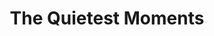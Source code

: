 ---
layout: product
product_id: 2062558101566
id: 2062558101566
title: The Quietest Moments
body_html: >-
  <p>Taken on Grouse Mountain in 2016.</p>

  <p>While on a snowshoe hike up through the Dam Mountain trail, we stopped at a ridge that overlooked this incredible valley and mountain in the distance.</p>

  <p> </p>
vendor: Connell McCarthy
product_type: Posters, Prints, & Visual Artwork
created_at: 2019-03-17T13:30:37-04:00
handle: the-quietest-moments
updated_at: 2024-09-11T23:25:22-04:00
published_at: 2018-08-22T19:38:24-04:00
template_suffix: ""
published_scope: global
tags: Batch 03, mountain, mountains, Print, snow, winter
status: active
admin_graphql_api_id: gid://shopify/Product/2062558101566
variants:
  - product_id: 2062558101566
    id: 39577243320382
    title: 8x10” / Full Colour
    price: "35.00"
    position: 1
    inventory_policy: continue
    compare_at_price: null
    option1: 8x10”
    option2: Full Colour
    option3: null
    created_at: 2021-09-01T15:28:47-04:00
    updated_at: 2023-10-27T20:29:38-04:00
    taxable: true
    barcode: ""
    fulfillment_service: manual
    grams: 208
    inventory_management: shopify
    requires_shipping: true
    sku: CM-PP-B3-08-XXS-FC
    weight: 0.208
    weight_unit: kg
    inventory_item_id: 41671683997758
    inventory_quantity: 100
    old_inventory_quantity: 100
    admin_graphql_api_id: gid://shopify/ProductVariant/39577243320382
    image_id: 6301832347710
  - product_id: 2062558101566
    id: 39577243353150
    title: 8x10” / Black & White
    price: "35.00"
    position: 2
    inventory_policy: continue
    compare_at_price: null
    option1: 8x10”
    option2: Black & White
    option3: null
    created_at: 2021-09-01T15:28:47-04:00
    updated_at: 2023-10-27T20:29:38-04:00
    taxable: true
    barcode: ""
    fulfillment_service: manual
    grams: 208
    inventory_management: shopify
    requires_shipping: true
    sku: CM-PP-B3-08-XXS-BW
    weight: 0.208
    weight_unit: kg
    inventory_item_id: 41671684030526
    inventory_quantity: 100
    old_inventory_quantity: 100
    admin_graphql_api_id: gid://shopify/ProductVariant/39577243353150
    image_id: 6301832282174
  - product_id: 2062558101566
    id: 39577243385918
    title: 8.5x11” / Full Colour
    price: "35.00"
    position: 3
    inventory_policy: continue
    compare_at_price: null
    option1: 8.5x11”
    option2: Full Colour
    option3: null
    created_at: 2021-09-01T15:28:47-04:00
    updated_at: 2023-10-27T20:29:38-04:00
    taxable: true
    barcode: ""
    fulfillment_service: manual
    grams: 208
    inventory_management: shopify
    requires_shipping: true
    sku: CM-PP-B3-08-XS-FC
    weight: 0.208
    weight_unit: kg
    inventory_item_id: 41671684063294
    inventory_quantity: 100
    old_inventory_quantity: 100
    admin_graphql_api_id: gid://shopify/ProductVariant/39577243385918
    image_id: 6301832347710
  - product_id: 2062558101566
    id: 39577243418686
    title: 8.5x11” / Black & White
    price: "35.00"
    position: 4
    inventory_policy: continue
    compare_at_price: null
    option1: 8.5x11”
    option2: Black & White
    option3: null
    created_at: 2021-09-01T15:28:47-04:00
    updated_at: 2023-10-27T20:29:38-04:00
    taxable: true
    barcode: ""
    fulfillment_service: manual
    grams: 208
    inventory_management: shopify
    requires_shipping: true
    sku: CM-PP-B3-08-XS-BW
    weight: 0.208
    weight_unit: kg
    inventory_item_id: 41671684096062
    inventory_quantity: 100
    old_inventory_quantity: 100
    admin_graphql_api_id: gid://shopify/ProductVariant/39577243418686
    image_id: 6301832282174
  - product_id: 2062558101566
    id: 39577243451454
    title: 13x19” / Full Colour
    price: "40.00"
    position: 5
    inventory_policy: continue
    compare_at_price: null
    option1: 13x19”
    option2: Full Colour
    option3: null
    created_at: 2021-09-01T15:28:47-04:00
    updated_at: 2023-10-27T20:29:38-04:00
    taxable: true
    barcode: ""
    fulfillment_service: manual
    grams: 208
    inventory_management: shopify
    requires_shipping: true
    sku: CM-PP-B3-08-S-FC
    weight: 0.208
    weight_unit: kg
    inventory_item_id: 41671684128830
    inventory_quantity: 100
    old_inventory_quantity: 100
    admin_graphql_api_id: gid://shopify/ProductVariant/39577243451454
    image_id: 6301832347710
  - product_id: 2062558101566
    id: 39577243516990
    title: 13x19” / Black & White
    price: "40.00"
    position: 6
    inventory_policy: continue
    compare_at_price: null
    option1: 13x19”
    option2: Black & White
    option3: null
    created_at: 2021-09-01T15:28:47-04:00
    updated_at: 2023-10-27T20:29:38-04:00
    taxable: true
    barcode: ""
    fulfillment_service: manual
    grams: 208
    inventory_management: shopify
    requires_shipping: true
    sku: CM-PP-B3-08-S-BW
    weight: 0.208
    weight_unit: kg
    inventory_item_id: 41671684161598
    inventory_quantity: 100
    old_inventory_quantity: 100
    admin_graphql_api_id: gid://shopify/ProductVariant/39577243516990
    image_id: 6301832282174
  - product_id: 2062558101566
    id: 39577243582526
    title: 16x20” / Full Colour
    price: "50.00"
    position: 7
    inventory_policy: continue
    compare_at_price: null
    option1: 16x20”
    option2: Full Colour
    option3: null
    created_at: 2021-09-01T15:28:47-04:00
    updated_at: 2023-10-27T20:29:38-04:00
    taxable: true
    barcode: ""
    fulfillment_service: manual
    grams: 208
    inventory_management: shopify
    requires_shipping: true
    sku: CM-PP-B3-08-M-FC
    weight: 0.208
    weight_unit: kg
    inventory_item_id: 41671684194366
    inventory_quantity: 100
    old_inventory_quantity: 100
    admin_graphql_api_id: gid://shopify/ProductVariant/39577243582526
    image_id: 6301832347710
  - product_id: 2062558101566
    id: 39577243648062
    title: 16x20” / Black & White
    price: "50.00"
    position: 8
    inventory_policy: continue
    compare_at_price: null
    option1: 16x20”
    option2: Black & White
    option3: null
    created_at: 2021-09-01T15:28:47-04:00
    updated_at: 2023-10-27T20:29:38-04:00
    taxable: true
    barcode: ""
    fulfillment_service: manual
    grams: 208
    inventory_management: shopify
    requires_shipping: true
    sku: CM-PP-B3-08-M-BW
    weight: 0.208
    weight_unit: kg
    inventory_item_id: 41671684227134
    inventory_quantity: 100
    old_inventory_quantity: 100
    admin_graphql_api_id: gid://shopify/ProductVariant/39577243648062
    image_id: 6301832282174
  - product_id: 2062558101566
    id: 39577243713598
    title: 20x24” / Full Colour
    price: "60.00"
    position: 9
    inventory_policy: continue
    compare_at_price: null
    option1: 20x24”
    option2: Full Colour
    option3: null
    created_at: 2021-09-01T15:28:47-04:00
    updated_at: 2023-10-27T20:29:38-04:00
    taxable: true
    barcode: ""
    fulfillment_service: manual
    grams: 208
    inventory_management: shopify
    requires_shipping: true
    sku: CM-PP-B3-08-L-FC
    weight: 0.208
    weight_unit: kg
    inventory_item_id: 41671684259902
    inventory_quantity: 100
    old_inventory_quantity: 100
    admin_graphql_api_id: gid://shopify/ProductVariant/39577243713598
    image_id: 6301832347710
  - product_id: 2062558101566
    id: 39577243779134
    title: 20x24” / Black & White
    price: "60.00"
    position: 10
    inventory_policy: continue
    compare_at_price: null
    option1: 20x24”
    option2: Black & White
    option3: null
    created_at: 2021-09-01T15:28:47-04:00
    updated_at: 2023-10-27T20:29:38-04:00
    taxable: true
    barcode: ""
    fulfillment_service: manual
    grams: 208
    inventory_management: shopify
    requires_shipping: true
    sku: CM-PP-B3-08-L-BW
    weight: 0.208
    weight_unit: kg
    inventory_item_id: 41671684292670
    inventory_quantity: 100
    old_inventory_quantity: 100
    admin_graphql_api_id: gid://shopify/ProductVariant/39577243779134
    image_id: 6301832282174
  - product_id: 2062558101566
    id: 39577243844670
    title: 20x30” / Full Colour
    price: "70.00"
    position: 11
    inventory_policy: continue
    compare_at_price: null
    option1: 20x30”
    option2: Full Colour
    option3: null
    created_at: 2021-09-01T15:28:47-04:00
    updated_at: 2023-10-27T20:29:38-04:00
    taxable: true
    barcode: ""
    fulfillment_service: manual
    grams: 208
    inventory_management: shopify
    requires_shipping: true
    sku: CM-PP-B3-08-XL-FC
    weight: 0.208
    weight_unit: kg
    inventory_item_id: 41671684325438
    inventory_quantity: 100
    old_inventory_quantity: 100
    admin_graphql_api_id: gid://shopify/ProductVariant/39577243844670
    image_id: 6301832347710
  - product_id: 2062558101566
    id: 39577243877438
    title: 20x30” / Black & White
    price: "70.00"
    position: 12
    inventory_policy: continue
    compare_at_price: null
    option1: 20x30”
    option2: Black & White
    option3: null
    created_at: 2021-09-01T15:28:47-04:00
    updated_at: 2023-10-27T20:29:38-04:00
    taxable: true
    barcode: ""
    fulfillment_service: manual
    grams: 208
    inventory_management: shopify
    requires_shipping: true
    sku: CM-PP-B3-08-XL-BW
    weight: 0.208
    weight_unit: kg
    inventory_item_id: 41671684358206
    inventory_quantity: 100
    old_inventory_quantity: 100
    admin_graphql_api_id: gid://shopify/ProductVariant/39577243877438
    image_id: 6301832282174
  - product_id: 2062558101566
    id: 39577243942974
    title: 24x36” / Full Colour
    price: "90.00"
    position: 13
    inventory_policy: continue
    compare_at_price: null
    option1: 24x36”
    option2: Full Colour
    option3: null
    created_at: 2021-09-01T15:28:47-04:00
    updated_at: 2023-10-27T20:29:38-04:00
    taxable: true
    barcode: ""
    fulfillment_service: manual
    grams: 208
    inventory_management: shopify
    requires_shipping: true
    sku: CM-PP-B3-08-XXL-FC
    weight: 0.208
    weight_unit: kg
    inventory_item_id: 41671684390974
    inventory_quantity: 100
    old_inventory_quantity: 100
    admin_graphql_api_id: gid://shopify/ProductVariant/39577243942974
    image_id: 6301832347710
  - product_id: 2062558101566
    id: 39577244008510
    title: 24x36” / Black & White
    price: "90.00"
    position: 14
    inventory_policy: continue
    compare_at_price: null
    option1: 24x36”
    option2: Black & White
    option3: null
    created_at: 2021-09-01T15:28:47-04:00
    updated_at: 2023-10-27T20:29:38-04:00
    taxable: true
    barcode: ""
    fulfillment_service: manual
    grams: 208
    inventory_management: shopify
    requires_shipping: true
    sku: CM-PP-B3-08-XXL-BW
    weight: 0.208
    weight_unit: kg
    inventory_item_id: 41671684423742
    inventory_quantity: 100
    old_inventory_quantity: 100
    admin_graphql_api_id: gid://shopify/ProductVariant/39577244008510
    image_id: 6301832282174
  - product_id: 2062558101566
    id: 39577244074046
    title: 30x40” / Full Colour
    price: "100.00"
    position: 15
    inventory_policy: continue
    compare_at_price: null
    option1: 30x40”
    option2: Full Colour
    option3: null
    created_at: 2021-09-01T15:28:47-04:00
    updated_at: 2023-10-27T20:29:38-04:00
    taxable: true
    barcode: ""
    fulfillment_service: manual
    grams: 208
    inventory_management: shopify
    requires_shipping: true
    sku: CM-PP-B3-08-XXXL-FC
    weight: 0.208
    weight_unit: kg
    inventory_item_id: 41671684456510
    inventory_quantity: 100
    old_inventory_quantity: 100
    admin_graphql_api_id: gid://shopify/ProductVariant/39577244074046
    image_id: 6301832347710
  - product_id: 2062558101566
    id: 39577244139582
    title: 30x40” / Black & White
    price: "100.00"
    position: 16
    inventory_policy: continue
    compare_at_price: null
    option1: 30x40”
    option2: Black & White
    option3: null
    created_at: 2021-09-01T15:28:47-04:00
    updated_at: 2023-10-27T20:29:38-04:00
    taxable: true
    barcode: ""
    fulfillment_service: manual
    grams: 208
    inventory_management: shopify
    requires_shipping: true
    sku: CM-PP-B3-08-XXXL-BW
    weight: 0.208
    weight_unit: kg
    inventory_item_id: 41671684489278
    inventory_quantity: 100
    old_inventory_quantity: 100
    admin_graphql_api_id: gid://shopify/ProductVariant/39577244139582
    image_id: 6301832282174
options:
  - product_id: 2062558101566
    id: 2805847294014
    name: Size
    position: 1
    values:
      - 8x10”
      - 8.5x11”
      - 13x19”
      - 16x20”
      - 20x24”
      - 20x30”
      - 24x36”
      - 30x40”
  - product_id: 2062558101566
    id: 8590066286654
    name: Color
    position: 2
    values:
      - Full Colour
      - Black & White
images:
  - id: 6301832347710
    alt: null
    position: 1
    product_id: 2062558101566
    created_at: 2019-03-17T13:30:50-04:00
    updated_at: 2019-10-20T18:44:17-04:00
    admin_graphql_api_id: gid://shopify/ProductImage/6301832347710
    width: 1000
    height: 1500
    src: https://cdn.shopify.com/s/files/1/1624/2355/products/The-Quietest-Moments---Product-2019.jpg?v=1571611457
    variant_ids:
      - 39577243320382
      - 39577243385918
      - 39577243451454
      - 39577243582526
      - 39577243713598
      - 39577243844670
      - 39577243942974
      - 39577244074046
  - id: 6301832282174
    alt: null
    position: 2
    product_id: 2062558101566
    created_at: 2019-03-17T13:30:48-04:00
    updated_at: 2019-10-20T18:44:17-04:00
    admin_graphql_api_id: gid://shopify/ProductImage/6301832282174
    width: 1000
    height: 1500
    src: https://cdn.shopify.com/s/files/1/1624/2355/products/The-Quietest-Moments---Product-2019-B_W.jpg?v=1571611457
    variant_ids:
      - 39577243353150
      - 39577243418686
      - 39577243516990
      - 39577243648062
      - 39577243779134
      - 39577243877438
      - 39577244008510
      - 39577244139582
  - id: 28230405521470
    alt: null
    position: 3
    product_id: 2062558101566
    created_at: 2021-05-04T21:16:44-04:00
    updated_at: 2021-05-04T21:16:44-04:00
    admin_graphql_api_id: gid://shopify/ProductImage/28230405521470
    width: 2000
    height: 1800
    src: https://cdn.shopify.com/s/files/1/1624/2355/products/PAR_02_0001_3ec30f4e-f824-4b09-9f97-fbbfe6231c5f.png?v=1620177404
    variant_ids: []
  - id: 29846622044222
    alt: null
    position: 4
    product_id: 2062558101566
    created_at: 2022-11-23T20:04:36-05:00
    updated_at: 2022-11-23T20:04:37-05:00
    admin_graphql_api_id: gid://shopify/ProductImage/29846622044222
    width: 1306
    height: 1958
    src: https://cdn.shopify.com/s/files/1/1624/2355/products/TheQuietestMoments_Colour.jpg?v=1669251877
    variant_ids: []
image:
  id: 6301832347710
  alt: null
  position: 1
  product_id: 2062558101566
  created_at: 2019-03-17T13:30:50-04:00
  updated_at: 2019-10-20T18:44:17-04:00
  admin_graphql_api_id: gid://shopify/ProductImage/6301832347710
  width: 1000
  height: 1500
  src: https://cdn.shopify.com/s/files/1/1624/2355/products/The-Quietest-Moments---Product-2019.jpg?v=1571611457
  variant_ids:
    - 39577243320382
    - 39577243385918
    - 39577243451454
    - 39577243582526
    - 39577243713598
    - 39577243844670
    - 39577243942974
    - 39577244074046

---
